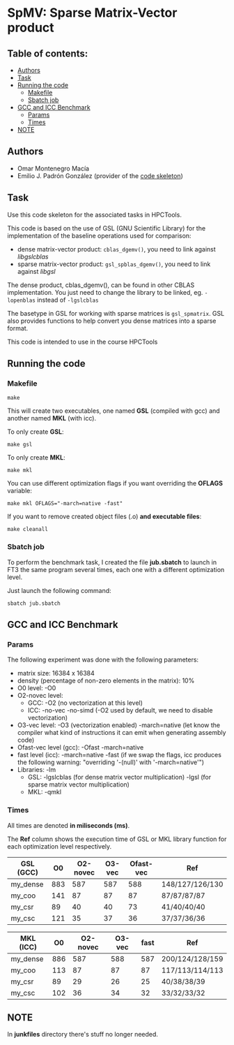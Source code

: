 # SpMV: Sparse Matrix-Vector product
## Table of contents:

- [Authors](#authors)
- [Task](#task)
- [Running the code](#running-the-code)
  - [Makefile](#makefile)
  - [Sbatch job](#sbatch-job)
- [GCC and ICC Benchmark](#gcc-and-icc-benchmark)
  - [Params](#params)
  - [Times](#times)
- [NOTE](#note)

## Authors

- Omar Montenegro Macía
- Emilio J. Padrón González (provider of the [code skeleton](https://gitlab.citic.udc.es/emilio.padron/spmv))

## Task

Use this code skeleton for the associated tasks in HPCTools.

This code is based on the use of GSL (GNU Scientific Library) for the
implementation of the baseline operations used for comparison:
- dense matrix-vector product: `cblas_dgemv()`, you need to link against *libgslcblas*
- sparse matrix-vector product: `gsl_spblas_dgemv()`, you need to link against *libgsl*

The dense product, cblas_dgemv(), can be found in other CBLAS
implementation. You just need to change the library to be linked,
eg. `-lopenblas` instead of `-lgslcblas`

The basetype in GSL for working with sparse matrices is `gsl_spmatrix`.
GSL also provides functions to help convert you dense matrices into a sparse format.

This code is intended to use in the course HPCTools

## Running the code

### Makefile
~~~shell
make
~~~

This will create two executables, one named **GSL** (compiled with gcc) and another named **MKL** (with icc).

To only create **GSL**:

~~~shell
make gsl
~~~

To only create **MKL**:

~~~shell
make mkl
~~~

You can use different optimization flags if you want overriding the **OFLAGS** variable:

~~~shell
make mkl OFLAGS="-march=native -fast"
~~~

If you want to remove created object files (.o) **and executable files**:

~~~shell
make cleanall
~~~

### Sbatch job

To perform the benchmark task, I created the file **jub.sbatch** to launch in FT3 the same program several times, each one with a different optimization level.

Just launch the following command:

~~~shell
sbatch jub.sbatch
~~~

## GCC and ICC Benchmark

### Params 

The following experiment was done with the following parameters:
- matrix size: 16384 x 16384
- density (percentage of non-zero elements in the matrix): 10%
- O0 level: -O0
- O2-novec level:
  - GCC: -O2 (no vectorization at this level)
  - ICC: -no-vec -no-simd (-O2 used by default, we need to disable vectorization)
- O3-vec level: -O3 (vectorization enabled) -march=native (let know the compiler what kind of instructions it can emit when generating assembly code)
- Ofast-vec level (gcc): -Ofast -march=native
- fast level (icc): -march=native -fast (if we swap the flags, icc produces the following warning: "overriding '-(null)' with '-march=native'")
- Libraries: -lm
  - GSL: -lgslcblas (for dense matrix vector multiplication) -lgsl (for sparse matrix vector multiplication)
  - MKL: -qmkl

### Times

All times are denoted **in miliseconds (ms)**.

The **Ref** column shows the execution time of GSL or MKL library function for each optimization level respectively.

| **GSL (GCC)** | O0  | O2-novec | O3-vec | Ofast-vec | Ref             |
| ------------- | --- | -------- | ------ | --------- | --------------- |
| my_dense      | 883 | 587      | 587    | 588       | 148/127/126/130 |
| my_coo        | 141 | 87       | 87     | 87        | 87/87/87/87     |
| my_csr        | 89  | 40       | 40     | 73        | 41/40/40/40     |
| my_csc        | 121 | 35       | 37     | 36        | 37/37/36/36     |

| **MKL (ICC)** | O0  | O2-novec | O3-vec | fast | Ref             |
| ------------- | --- | -------- | ------ | ---- | --------------- |
| my_dense      | 886 | 587      | 588    | 587  | 200/124/128/159 |
| my_coo        | 113 | 87       | 87     | 87   | 117/113/114/113 |
| my_csr        | 89  | 29       | 26     | 25   | 40/38/38/39     |
| my_csc        | 102 | 36       | 34     | 32   | 33/32/33/32     |

## NOTE

In **junkfiles** directory there's stuff no longer needed.
